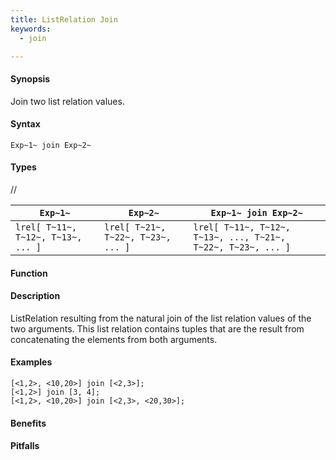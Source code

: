 ```yaml
---
title: ListRelation Join
keywords:
  - join

---
```


#### Synopsis

Join two list relation values.

#### Syntax

`Exp~1~ join Exp~2~`

#### Types

//


| `Exp~1~`                               |  `Exp~2~`                               | `Exp~1~ join Exp~2~`                                              |
| --- | --- | --- |
| `lrel[ T~11~, T~12~, T~13~, ... ]` |  `lrel[ T~21~, T~22~, T~23~, ... ]` | `lrel[ T~11~, T~12~, T~13~, ..., T~21~, T~22~, T~23~, ... ]`  |


#### Function

#### Description

ListRelation resulting from the natural join of the list relation values of the two arguments.
This list relation contains tuples that are the result from concatenating the elements from both arguments.

#### Examples

```rascal-shell
[<1,2>, <10,20>] join [<2,3>];
[<1,2>] join [3, 4];
[<1,2>, <10,20>] join [<2,3>, <20,30>];
```

#### Benefits

#### Pitfalls

